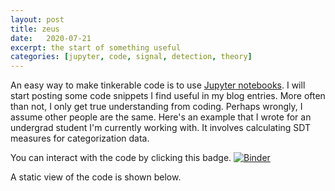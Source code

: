 ```yaml
---
layout: post
title: zeus
date:   2020-07-21
excerpt: the start of something useful
categories: [jupyter, code, signal, detection, theory]
---
```


An easy way to make tinkerable code is to use [Jupyter notebooks](https://jupyter.org/). I will start posting some code snippets I find useful in my blog entries. More often than not, I only get true understanding from coding. Perhaps wrongly, I assume other people are the same. Here's an example that I wrote for an undergrad student I'm currently working with. It involves calculating SDT measures for categorization data.

You can interact with the code by clicking this badge.  <a href="https://mybinder.org/v2/gh/victor-navarro/binder-repo/master?filepath=sdt_categorization.ipynb" target="blank">![Binder](https://mybinder.org/badge_logo.svg)</a>

A static view of the code is shown below.

<!-- <iframe src="/assets/static_notebooks/SDT in Categorization.html" width="100%" height="500px" marginwidth="0px" frameborder="0" scrolling="yes"></iframe> -->



